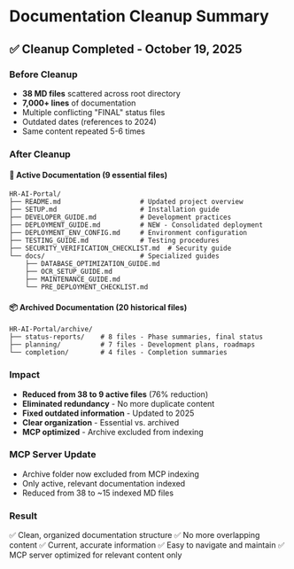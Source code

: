 # Documentation Cleanup Summary

## ✅ Cleanup Completed - October 19, 2025

### Before Cleanup
- **38 MD files** scattered across root directory
- **7,000+ lines** of documentation
- Multiple conflicting "FINAL" status files
- Outdated dates (references to 2024)
- Same content repeated 5-6 times

### After Cleanup

#### 📁 Active Documentation (9 essential files)
```
HR-AI-Portal/
├── README.md                    # Updated project overview
├── SETUP.md                     # Installation guide  
├── DEVELOPER_GUIDE.md           # Development practices
├── DEPLOYMENT_GUIDE.md          # NEW - Consolidated deployment
├── DEPLOYMENT_ENV_CONFIG.md     # Environment configuration
├── TESTING_GUIDE.md             # Testing procedures
├── SECURITY_VERIFICATION_CHECKLIST.md  # Security guide
└── docs/                        # Specialized guides
    ├── DATABASE_OPTIMIZATION_GUIDE.md
    ├── OCR_SETUP_GUIDE.md
    ├── MAINTENANCE_GUIDE.md
    └── PRE_DEPLOYMENT_CHECKLIST.md
```

#### 📦 Archived Documentation (20 historical files)
```
HR-AI-Portal/archive/
├── status-reports/    # 8 files - Phase summaries, final status
├── planning/          # 7 files - Development plans, roadmaps  
└── completion/        # 4 files - Completion summaries
```

### Impact
- **Reduced from 38 to 9 active files** (76% reduction)
- **Eliminated redundancy** - No more duplicate content
- **Fixed outdated information** - Updated to 2025
- **Clear organization** - Essential vs. archived
- **MCP optimized** - Archive excluded from indexing

### MCP Server Update
- Archive folder now excluded from MCP indexing
- Only active, relevant documentation indexed
- Reduced from 38 to ~15 indexed MD files

### Result
✅ Clean, organized documentation structure
✅ No more overlapping content
✅ Current, accurate information
✅ Easy to navigate and maintain
✅ MCP server optimized for relevant content only
